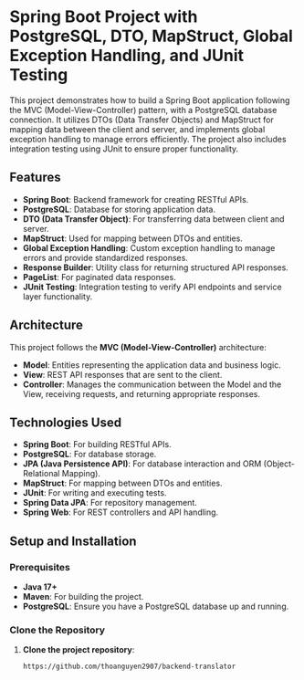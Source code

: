 # Spring Boot Project with PostgreSQL, DTO, MapStruct, Global Exception Handling, and JUnit Testing

This project demonstrates how to build a Spring Boot application following the MVC (Model-View-Controller) pattern, with a PostgreSQL database connection. It utilizes DTOs (Data Transfer Objects) and MapStruct for mapping data between the client and server, and implements global exception handling to manage errors efficiently. The project also includes integration testing using JUnit to ensure proper functionality.

## Features

- **Spring Boot**: Backend framework for creating RESTful APIs.
- **PostgreSQL**: Database for storing application data.
- **DTO (Data Transfer Object)**: For transferring data between client and server.
- **MapStruct**: Used for mapping between DTOs and entities.
- **Global Exception Handling**: Custom exception handling to manage errors and provide standardized responses.
- **Response Builder**: Utility class for returning structured API responses.
- **PageList**: For paginated data responses.
- **JUnit Testing**: Integration testing to verify API endpoints and service layer functionality.

## Architecture

This project follows the **MVC (Model-View-Controller)** architecture:

- **Model**: Entities representing the application data and business logic.
- **View**: REST API responses that are sent to the client.
- **Controller**: Manages the communication between the Model and the View, receiving requests, and returning appropriate responses.

## Technologies Used

- **Spring Boot**: For building RESTful APIs.
- **PostgreSQL**: For database storage.
- **JPA (Java Persistence API)**: For database interaction and ORM (Object-Relational Mapping).
- **MapStruct**: For mapping between DTOs and entities.
- **JUnit**: For writing and executing tests.
- **Spring Data JPA**: For repository management.
- **Spring Web**: For REST controllers and API handling.

## Setup and Installation

### Prerequisites

- **Java 17+**
- **Maven**: For building the project.
- **PostgreSQL**: Ensure you have a PostgreSQL database up and running.

### Clone the Repository

1. **Clone the project repository**:
   ```bash
   https://github.com/thoanguyen2907/backend-translator
